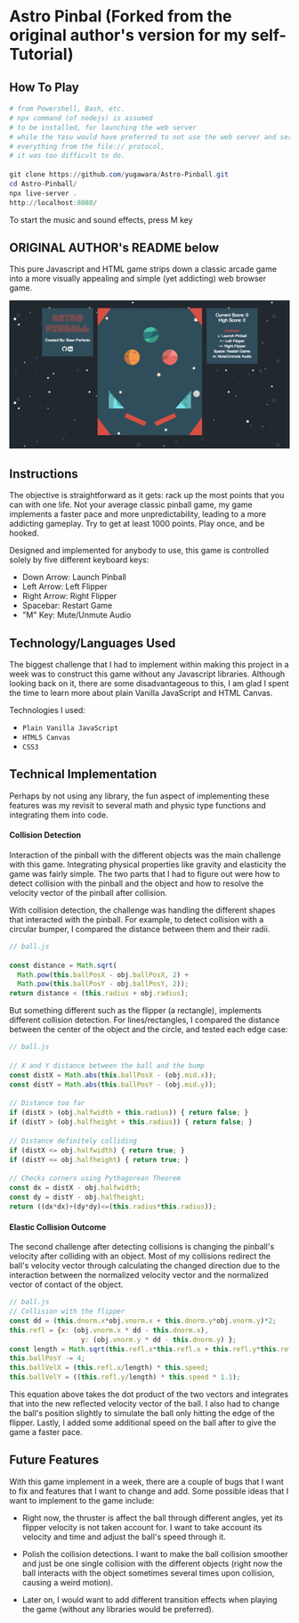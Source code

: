 # Astro Pinbal (Forked from the original author's version for my self-Tutorial)

## How To Play
```Powershell
# from Powershell, Bash, etc.
# npx command (of nodejs) is assumed
# to be installed, for launching the web server
# while the Yasu would have preferred to not use the web server and server
# everything from the file:// protocol,
# it was too difficult to do.

git clone https://github.com/yugawara/Astro-Pinball.git
cd Astro-Pinball/
npx live-server .
http://localhost:8080/
```
To start the music and sound effects, press M key

## ORIGINAL AUTHOR's README below
This pure Javascript and HTML game strips down a classic arcade game into a more visually appealing and simple (yet addicting) web browser game.

![screencast](assets/screencast.png)

## Instructions

The objective is straightforward as it gets: rack up the most points that you can with one life. Not your average classic pinball game, my game implements a faster pace and more unpredictability, leading to a more addicting gameplay. Try to get at least 1000 points. Play once, and be hooked.

Designed and implemented for anybody to use, this game is controlled solely by five different keyboard keys:

- Down Arrow: Launch Pinball
- Left Arrow: Left Flipper
- Right Arrow: Right Flipper
- Spacebar: Restart Game
- "M" Key: Mute/Unmute Audio

## Technology/Languages Used

The biggest challenge that I had to implement within making this project in a week was to construct this game without any Javascript libraries. Although looking back on it, there are some disadvantageous to this, I am glad I spent the time to learn more about plain Vanilla JavaScript and HTML Canvas.

Technologies I used:
- `Plain Vanilla JavaScript`
- `HTML5 Canvas`
- `CSS3`

## Technical Implementation

Perhaps by not using any library, the fun aspect of implementing these features was my revisit to several math and physic type functions and integrating them into code.

#### Collision Detection

Interaction of the pinball with the different objects was the main challenge with this game. Integrating physical properties like gravity and elasticity the game was fairly simple. The two parts that I had to figure out were how to detect collision with the pinball and the object and how to resolve the velocity vector of the pinball after collision.

With collision detection, the challenge was handling the different shapes that interacted with the pinball. For example, to detect collision with a circular bumper, I compared the distance between them and their radii.

```javascript
// ball.js

const distance = Math.sqrt(
  Math.pow(this.ballPosX - obj.ballPosX, 2) +
  Math.pow(this.ballPosY - obj.ballPosY, 2));
return distance < (this.radius + obj.radius);
```
But something different such as the flipper (a rectangle), implements different collision detection. For lines/rectangles, I compared the distance between the center of the object and the circle, and tested each edge case:

```javascript
// ball.js

// X and Y distance between the ball and the bump
const distX = Math.abs(this.ballPosX - (obj.mid.x));
const distY = Math.abs(this.ballPosY - (obj.mid.y));

// Distance too far
if (distX > (obj.halfwidth + this.radius)) { return false; }
if (distY > (obj.halfheight + this.radius)) { return false; }

// Distance definitely colliding
if (distX <= obj.halfwidth) { return true; }
if (distY <= obj.halfheight) { return true; }

// Checks corners using Pythagorean Theorem
const dx = distX - obj.halfwidth;
const dy = distY - obj.halfheight;
return ((dx*dx)+(dy*dy)<=(this.radius*this.radius));
```

#### Elastic Collision Outcome

The second challenge after detecting collisions is changing the pinball's velocity after colliding with an object. Most of my collisions redirect the ball's velocity vector through calculating the changed direction due to the interaction between the normalized velocity vector and the normalized vector of contact of the object.

```javascript
// ball.js
// Collision with the flipper
const dd = (this.dnorm.x*obj.vnorm.x + this.dnorm.y*obj.vnorm.y)*2;
this.refl = {x: (obj.vnorm.x * dd - this.dnorm.x),
                  y: (obj.vnorm.y * dd - this.dnorm.y) };
const length = Math.sqrt(this.refl.x*this.refl.x + this.refl.y*this.refl.y);
this.ballPosY -= 4;
this.ballVelX = (this.refl.x/length) * this.speed;
this.ballVelY = ((this.refl.y/length) * this.speed * 1.1);

```
This equation above takes the dot product of the two vectors and integrates that into the new reflected velocity vector of the ball. I also had to change the ball's position slightly to simulate the ball only hitting the edge of the flipper. Lastly, I added some additional speed on the ball after to give the game a faster pace.

## Future Features

With this game implement in a week, there are a couple of bugs that I want to fix and features that I want to change and add. Some possible ideas that I want to implement to the game include:

- Right now, the thruster is affect the ball through different angles, yet its flipper velocity is not taken account for. I want to take account its velocity and time and adjust the ball's speed through it.

- Polish the collision detections. I want to make the ball collision smoother and just be one single collision with the different objects (right now the ball interacts with the object sometimes several times upon collision, causing a weird motion).

- Later on, I would want to add different transition effects when playing the game (without any libraries would be preferred).
